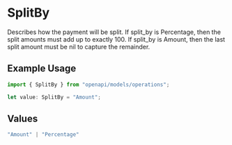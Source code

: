 # SplitBy

Describes how the payment will be split. If split_by is Percentage, then the split amounts must add up to exactly 100. If split_by is Amount, then the last split amount must be nil to capture the remainder.

## Example Usage

```typescript
import { SplitBy } from "openapi/models/operations";

let value: SplitBy = "Amount";
```

## Values

```typescript
"Amount" | "Percentage"
```